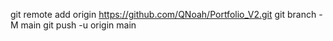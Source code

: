 git remote add origin https://github.com/QNoah/Portfolio_V2.git 
git branch -M main
git push -u origin main